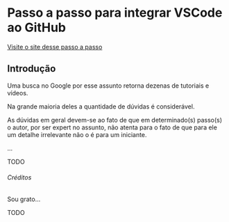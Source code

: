 # Passo a passo para integrar VSCode ao GitHub
[Visite o site desse passo a passo](https://maujor.github.io/vscode-github/)
## Introdução

Uma busca no Google por esse assunto retorna dezenas de tutoriais e vídeos.

Na grande maioria deles a quantidade de dúvidas é considerável.

As dúvidas em geral devem-se ao fato de que em determinado(s) passo(s)
o autor, por ser expert no assunto, não atenta para o fato de que para ele um
detalhe irrelevante não o é para um iniciante. 

...

TODO


###### Créditos
Sou grato...

TODO 
